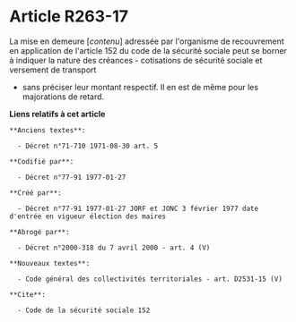 # Article R263-17

La mise en demeure [*contenu*] adressée par l'organisme de recouvrement en application de l'article 152 du code de la
sécurité sociale peut se borner à indiquer la nature des créances - cotisations de sécurité sociale et versement de transport
- sans préciser leur montant respectif. Il en est de même pour les majorations de retard.

**Liens relatifs à cet article**

	**Anciens textes**:

	  - Décret n°71-710 1971-08-30 art. 5

	**Codifié par**:

	  - Décret n°77-91 1977-01-27

	**Créé par**:

	  - Décret n°77-91 1977-01-27 JORF et JONC 3 février 1977 date d'entrée en vigueur élection des maires

	**Abrogé par**:

	  - Décret n°2000-318 du 7 avril 2000 - art. 4 (V)

	**Nouveaux textes**:

	  - Code général des collectivités territoriales - art. D2531-15 (V)

	**Cite**:

	  - Code de la sécurité sociale 152
